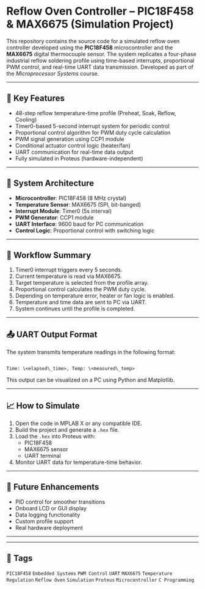 # Reflow Oven Controller – PIC18F458 & MAX6675 (Simulation Project)

This repository contains the source code for a simulated reflow oven controller developed using the **PIC18F458** microcontroller and the **MAX6675** digital thermocouple sensor. The system replicates a four-phase industrial reflow soldering profile using time-based interrupts, proportional PWM control, and real-time UART data transmission. Developed as part of the *Microprocessor Systems* course.

---

## 🔧 Key Features

- 48-step reflow temperature-time profile (Preheat, Soak, Reflow, Cooling)
- Timer0-based 5-second interrupt system for periodic control
- Proportional control algorithm for PWM duty cycle calculation
- PWM signal generation using CCP1 module
- Conditional actuator control logic (heater/fan)
- UART communication for real-time data output
- Fully simulated in Proteus (hardware-independent)

---

## 🧠 System Architecture

- **Microcontroller**: PIC18F458 (8 MHz crystal)
- **Temperature Sensor**: MAX6675 (SPI, bit-banged)
- **Interrupt Module**: Timer0 (5s interval)
- **PWM Generator**: CCP1 module
- **UART Interface**: 9600 baud for PC communication
- **Control Logic**: Proportional control with switching logic

---

## 🔄 Workflow Summary

1. Timer0 interrupt triggers every 5 seconds.
2. Current temperature is read via MAX6675.
3. Target temperature is selected from the profile array.
4. Proportional control calculates the PWM duty cycle.
5. Depending on temperature error, heater or fan logic is enabled.
6. Temperature and time data are sent to PC via UART.
7. System continues until the profile is completed.

---

## 📤 UART Output Format

The system transmits temperature readings in the following format:

```

Time: \<elapsed\_time>, Temp: \<measured\_temp>

```

This output can be visualized on a PC using Python and Matplotlib.

---


## 📈 How to Simulate

1. Open the code in MPLAB X or any compatible IDE.
2. Build the project and generate a `.hex` file.
3. Load the `.hex` into Proteus with:
   - PIC18F458
   - MAX6675 sensor
   - UART terminal
4. Monitor UART data for temperature-time behavior.

---

## 🚀 Future Enhancements

- PID control for smoother transitions
- Onboard LCD or GUI display
- Data logging functionality
- Custom profile support
- Real hardware deployment

---


---

## 🔖 Tags

`PIC18F458` `Embedded Systems` `PWM Control` `UART` `MAX6675` `Temperature Regulation` `Reflow Oven` `Simulation` `Proteus` `Microcontroller` `C Programming`

